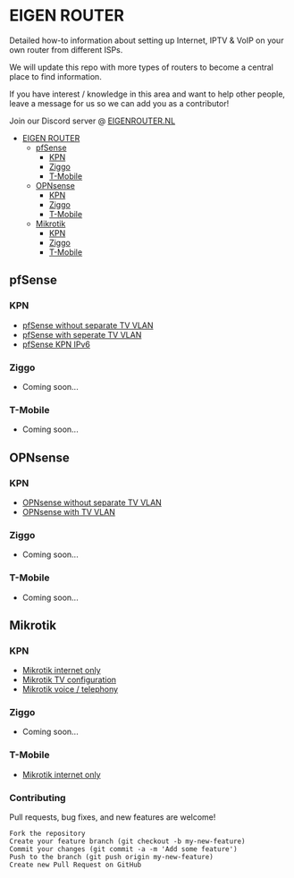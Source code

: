 # EIGEN ROUTER

Detailed how-to information about setting up Internet, IPTV & VoIP on your own router from different ISPs.

We will update this repo with more types of routers to become a central place to find information.

If you have interest / knowledge in this area and want to help other people, leave a message for us so we can add you as a contributor!

Join our Discord server @ [EIGENROUTER.NL](https://discord.gg/3ZDrCZTyXw)

- [EIGEN ROUTER](#eigen-router)
  * [pfSense](#pfsense)
    + [KPN](#kpn)
    + [Ziggo](#ziggo)
    + [T-Mobile](#t-mobile)
  * [OPNsense](#opnsense)
    + [KPN](#kpn-1)
    + [Ziggo](#ziggo-1)
    + [T-Mobile](#t-mobile-1)
  * [Mikrotik](#mikrotik)
    + [KPN](#kpn-2)
    + [Ziggo](#ziggo-2)
    + [T-Mobile](#t-mobile-2)

## pfSense

### KPN
* [pfSense without separate TV VLAN](guides/pfsense/KPN/pfSense-without-vlan.md)
* [pfSense with seperate TV VLAN](guides/pfsense/KPN/pfSense-with-vlan.md)
* [pfSense KPN IPv6](guides/pfsense/KPN/pfSense-ipv6.md)

### Ziggo
* Coming soon...

### T-Mobile
* Coming soon...

## OPNsense

### KPN
* [OPNsense without separate TV VLAN](guides/opnsense/KPN/opnsense-without-vlan.md)
* [OPNsense with TV VLAN](guides/opnsense/KPN/opnsense-with-vlan.md)

### Ziggo
* Coming soon...

### T-Mobile
* Coming soon...

## Mikrotik

### KPN
* [Mikrotik internet only](guides/mikrotik/KPN/Mikrotik-Internet-only.md)
* [Mikrotik TV configuration](guides/mikrotik/KPN/Mikrotik-tv-settings.md)
* [Mikrotik voice / telephony](guides/mikrotik/KPN/Mikrotik-voice-telephony.md)

### Ziggo
* Coming soon...

### T-Mobile
* [Mikrotik internet only](guides/mikrotik/T-Mobile/Mikrotik-Internet-only.md)


### Contributing
Pull requests, bug fixes, and new features are welcome!

```
Fork the repository
Create your feature branch (git checkout -b my-new-feature)
Commit your changes (git commit -a -m 'Add some feature')
Push to the branch (git push origin my-new-feature)
Create new Pull Request on GitHub
```
